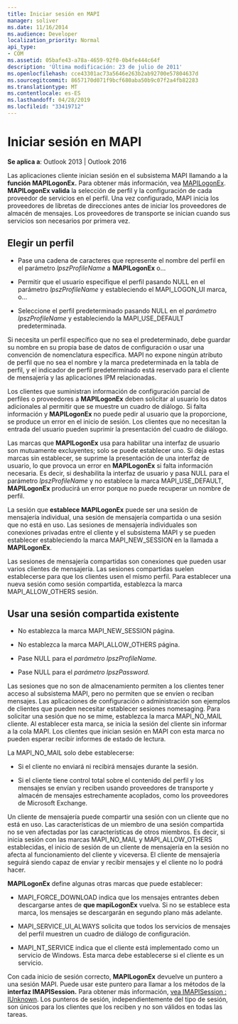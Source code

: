```yaml
---
title: Iniciar sesión en MAPI
manager: soliver
ms.date: 11/16/2014
ms.audience: Developer
localization_priority: Normal
api_type:
- COM
ms.assetid: 05bafe43-a78a-4659-92f0-0b4fe444c64f
description: 'Última modificación: 23 de julio de 2011'
ms.openlocfilehash: cce43301ac73a5646e263b2ab92700e57804637d
ms.sourcegitcommit: 8657170d071f9bcf680aba50b9c07f2a4fb82283
ms.translationtype: MT
ms.contentlocale: es-ES
ms.lasthandoff: 04/28/2019
ms.locfileid: "33419712"
---
```

# <a name="logging-on-to-mapi"></a>Iniciar sesión en MAPI
 
**Se aplica a**: Outlook 2013 | Outlook 2016 
  
Las aplicaciones cliente inician sesión en el subsistema MAPI llamando a la **función MAPILogonEx.** Para obtener más información, vea [MAPILogonEx](mapilogonex.md). **MAPILogonEx valida** la selección de perfil y la configuración de cada proveedor de servicios en el perfil. Una vez configurado, MAPI inicia los proveedores de libretas de direcciones antes de iniciar los proveedores de almacén de mensajes. Los proveedores de transporte se inician cuando sus servicios son necesarios por primera vez. 
  
## <a name="choose-a-profile"></a>Elegir un perfil
  
- Pase una cadena de caracteres que represente el nombre del perfil en el parámetro  _lpszProfileName_ a **MAPILogonEx** o...
    
- Permitir que el usuario especifique el perfil pasando NULL en el parámetro  _lpszProfileName_ y estableciendo el MAPI_LOGON_UI marca, o... 

- Seleccione el perfil predeterminado pasando NULL en el  _parámetro lpszProfileName_ y estableciendo la MAPI_USE_DEFAULT predeterminada. 
    
Si necesita un perfil específico que no sea el predeterminado, debe guardar su nombre en su propia base de datos de configuración o usar una convención de nomenclatura específica. MAPI no expone ningún atributo de perfil que no sea el nombre y la marca predeterminada en la tabla de perfil, y el indicador de perfil predeterminado está reservado para el cliente de mensajería y las aplicaciones IPM relacionadas.
  
Los clientes que suministran información de configuración parcial de perfiles o proveedores a **MAPILogonEx** deben solicitar al usuario los datos adicionales al permitir que se muestre un cuadro de diálogo. Si falta información y **MAPILogonEx** no puede pedir al usuario que la proporcione, se produce un error en el inicio de sesión. Los clientes que no necesitan la entrada del usuario pueden suprimir la presentación del cuadro de diálogo. 
  
Las marcas que **MAPILogonEx** usa para habilitar una interfaz de usuario son mutuamente excluyentes; solo se puede establecer uno. Si deja estas marcas sin establecer, se suprime la presentación de una interfaz de usuario, lo que provoca un error en **MAPILogonEx** si falta información necesaria. Es decir, si deshabilita la interfaz de usuario y pasa NULL para el parámetro  _lpszProfileName_ y no establece la marca MAPI_USE_DEFAULT, **MAPILogonEx** producirá un error porque no puede recuperar un nombre de perfil. 
  
La sesión que **establece MAPILogonEx** puede ser una sesión de mensajería individual, una sesión de mensajería compartida o una sesión que no está en uso. Las sesiones de mensajería individuales son conexiones privadas entre el cliente y el subsistema MAPI y se pueden establecer estableciendo la marca MAPI_NEW_SESSION en la llamada a **MAPILogonEx**.
  
Las sesiones de mensajería compartidas son conexiones que pueden usar varios clientes de mensajería. Las sesiones compartidas suelen establecerse para que los clientes usen el mismo perfil. Para establecer una nueva sesión como sesión compartida, establezca la marca MAPI_ALLOW_OTHERS sesión. 
  
## <a name="use-an-existing-shared-session"></a>Usar una sesión compartida existente
  
- No establezca la marca MAPI_NEW_SESSION página.
    
- No establezca la marca MAPI_ALLOW_OTHERS página.
    
- Pase NULL para el _parámetro lpszProfileName._ 
    
- Pase NULL para el _parámetro lpszPassword._ 
    
Las sesiones que no son de almacenamiento permiten a los clientes tener acceso al subsistema MAPI, pero no permiten que se envíen o reciban mensajes. Las aplicaciones de configuración o administración son ejemplos de clientes que pueden necesitar establecer sesiones nomesaging. Para solicitar una sesión que no se mime, establezca la marca MAPI_NO_MAIL cliente. Al establecer esta marca, se inicia la sesión del cliente sin informar a la cola MAPI. Los clientes que inician sesión en MAPI con esta marca no pueden esperar recibir informes de estado de lectura.
  
La MAPI_NO_MAIL solo debe establecerse:
  
- Si el cliente no enviará ni recibirá mensajes durante la sesión.
    
- Si el cliente tiene control total sobre el contenido del perfil y los mensajes se envían y reciben usando proveedores de transporte y almacén de mensajes estrechamente acoplados, como los proveedores de Microsoft Exchange.
    
Un cliente de mensajería puede compartir una sesión con un cliente que no está en uso. Las características de un miembro de una sesión compartida no se ven afectadas por las características de otros miembros. Es decir, si inicia sesión con las marcas MAPI_NO_MAIL y MAPI_ALLOW_OTHERS establecidas, el inicio de sesión de un cliente de mensajería en la sesión no afecta al funcionamiento del cliente y viceversa. El cliente de mensajería seguirá siendo capaz de enviar y recibir mensajes y el cliente no lo podrá hacer.
  
**MAPILogonEx** define algunas otras marcas que puede establecer: 
  
- MAPI_FORCE_DOWNLOAD indica que los mensajes entrantes deben descargarse antes de **que mapiLogonEx** vuelva. Si no se establece esta marca, los mensajes se descargarán en segundo plano más adelante. 
    
- MAPI_SERVICE_UI_ALWAYS solicita que todos los servicios de mensajes del perfil muestren un cuadro de diálogo de configuración.
    
- MAPI_NT_SERVICE indica que el cliente está implementado como un servicio de Windows. Esta marca debe establecerse si el cliente es un servicio.
    
Con cada inicio de sesión correcto, **MAPILogonEx** devuelve un puntero a una sesión MAPI. Puede usar este puntero para llamar a los métodos de la **interfaz IMAPISession.** Para obtener más información, [vea IMAPISession : IUnknown](imapisessioniunknown.md). Los punteros de sesión, independientemente del tipo de sesión, son únicos para los clientes que los reciben y no son válidos en todas las tareas.
  

